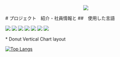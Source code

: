 <p align='center'>
    <img src="https://capsule-render.vercel.app/api?type=waving&color=auto&height=300&section=header&text=社員管理のプロジェクト%20&fontSize=50&animation=fadeIn&fontAlignY=38&%20Profile%20or%20any%20Repo%20like%20me!&descAlignY=51&descAlign=62"/>
</p>
# プロジェクト　紹介
- 社員情報と
##　使用した言語
<p align='left'>
    <img src="https://img.shields.io/badge/JAVA%20-DD0700.svg?&style=for-the-badge&&logoColor=white"/>
    <img src="https://img.shields.io/badge/Lombok%20-FF6A00.svg?&style=for-the-badge&&logoColor=white"/>
    <img src="https://img.shields.io/badge/SpringBoot%20-%23F7DF1E.svg?&style=for-the-badge&&logoColor=white"/>
    <img src="https://img.shields.io/badge/Thymeleaf%20-%234FC08D.svg?&style=for-the-badge&&logoColor=white"/>
    <img src="https://img.shields.io/badge/JPA%20-003DFF.svg?&style=for-the-badge&&logoColor=white"/>
    <img src="https://img.shields.io/badge/Poi%20-00005F.svg?&style=for-the-badge&&logoColor=white"/>
    <img src="https://img.shields.io/badge/MySQL%20-5C1F87.svg?&style=for-the-badge&&logoColor=white"/>
</p> 
*   Donut Vertical Chart layout

[![Top Langs](https://github-readme-stats.vercel.app/api/top-langs/?username=anuraghazra\&layout=donut-vertical)](https://github.com/anuraghazra/github-readme-stats)

